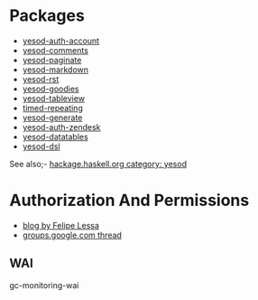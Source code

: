 # Packages

* [yesod-auth-account](http://hackage.haskell.org/package/yesod-auth-account)
* [yesod-comments](http://hackage.haskell.org/package/yesod-comments)
* [yesod-paginate](http://hackage.haskell.org/package/yesod-paginate)
* [yesod-markdown](http://hackage.haskell.org/package/yesod-markdown)
* [yesod-rst](http://hackage.haskell.org/package/yesod-rst)
* [yesod-goodies](http://hackage.haskell.org/package/yesod-goodies)
* [yesod-tableview](http://hackage.haskell.org/package/yesod-tableview)
* [timed-repeating](https://github.com/Tarrasch/timed-repeating)
* [yesod-generate](https://github.com/maxcan/yesod-generate)
* [yesod-auth-zendesk](http://hackage.haskell.org/package/yesod-auth-zendesk)
* [yesod-datatables](http://hackage.haskell.org/package/yesod-datatables)
* [yesod-dsl](https://github.com/tlaitinen/yesod-dsl)

See also;- <a href="http://hackage.haskell.org/package/#cat:yesod">hackage.haskell.org category: yesod</a>
<h1>Authorization And Permissions</h1><ul>
<li><a href="http://blog.felipe.lessa.nom.br/?p=7">blog by Felipe Lessa</a></li>
<li><a href="http://groups.google.com/group/yesodweb/browse_thread/thread/9e1e54c7b4443444">groups.google.com thread</a></li></ul>


## WAI

gc-monitoring-wai